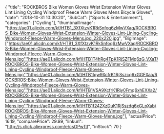 {
	"title": "ROCKBROS Bike Women Gloves Wrist Extension Winter Gloves Lint Lining Cycling Windproof Fleece Warm Gloves Mens Bicycle Gloves",
	"date": "2018-10-31 10:30:20",
	"SubCat": ["Sports & Entertainment"],
	"categories": ["Cycling"],
	"thumbnailImage": "https://ae01.alicdn.com/kf/HTB1_3XfXtzvK1RkSnfoq6zMwVXaq/ROCKBROS-Bike-Women-Gloves-Wrist-Extension-Winter-Gloves-Lint-Lining-Cycling-Windproof-Fleece-Warm-Gloves-Mens.jpg_220x220.jpg",
	"BigImage": ["https://ae01.alicdn.com/kf/HTB1_3XfXtzvK1RkSnfoq6zMwVXaq/ROCKBROS-Bike-Women-Gloves-Wrist-Extension-Winter-Gloves-Lint-Lining-Cycling-Windproof-Fleece-Warm-Gloves-Mens.jpg","https://ae01.alicdn.com/kf/HTB1T4hRg4TpK1RjSZFMq6zG_VXaT/ROCKBROS-Bike-Women-Gloves-Wrist-Extension-Winter-Gloves-Lint-Lining-Cycling-Windproof-Fleece-Warm-Gloves-Mens.jpg","https://ae01.alicdn.com/kf/HTB1Iqw9XcfrK1RjSszcq6xGGFXaa/ROCKBROS-Bike-Women-Gloves-Wrist-Extension-Winter-Gloves-Lint-Lining-Cycling-Windproof-Fleece-Warm-Gloves-Mens.jpg","https://ae01.alicdn.com/kf/HTB1VSA9XcfrK1Rjy0Fmq6xhEXXa2/ROCKBROS-Bike-Women-Gloves-Wrist-Extension-Winter-Gloves-Lint-Lining-Cycling-Windproof-Fleece-Warm-Gloves-Mens.jpg","https://ae01.alicdn.com/kf/HTB1f242XzDuK1RjSszdq6xGLpXab/ROCKBROS-Bike-Women-Gloves-Wrist-Extension-Winter-Gloves-Lint-Lining-Cycling-Windproof-Fleece-Warm-Gloves-Mens.jpg"],
	"actualPrice": 16.19,
	"comparePrice": 29.99,
	"linkurl": "http://s.click.aliexpress.com/e/csOPwTtI",
	"inStock": 70
}
